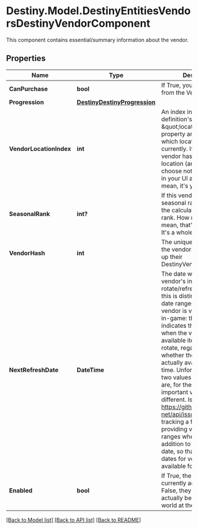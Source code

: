 # Destiny.Model.DestinyEntitiesVendorsDestinyVendorComponent
This component contains essential/summary information about the vendor.

## Properties

Name | Type | Description | Notes
------------ | ------------- | ------------- | -------------
**CanPurchase** | **bool** | If True, you can purchase from the Vendor. | [optional] 
**Progression** | [**DestinyDestinyProgression**](DestinyDestinyProgression.md) |  | [optional] 
**VendorLocationIndex** | **int** | An index into the vendor definition&#39;s \&quot;locations\&quot; property array, indicating which location they are at currently. If -1, then the vendor has no known location (and you may choose not to show them in your UI as a result. I mean, it&#39;s your bag honey) | [optional] 
**SeasonalRank** | **int?** | If this vendor has a seasonal rank, this will be the calculated value of that rank. How nice is that? I mean, that&#39;s pretty sweeet. It&#39;s a whole 32 bit integer. | [optional] 
**VendorHash** | **int** | The unique identifier for the vendor. Use it to look up their DestinyVendorDefinition. | [optional] 
**NextRefreshDate** | **DateTime** | The date when this vendor&#39;s inventory will next rotate/refresh.  Note that this is distinct from the date ranges that the vendor is visible/available in-game: this field indicates the specific time when the vendor&#39;s available items refresh and rotate, regardless of whether the vendor is actually available at that time. Unfortunately, these two values may be (and are, for the case of important vendors like Xur) different.  Issue https://github.com/Bungie-net/api/issues/353 is tracking a fix to start providing visibility date ranges where possible in addition to this refresh date, so that all important dates for vendors are available for use. | [optional] 
**Enabled** | **bool** | If True, the Vendor is currently accessible.   If False, they may not actually be visible in the world at the moment. | [optional] 

[[Back to Model list]](../README.md#documentation-for-models) [[Back to API list]](../README.md#documentation-for-api-endpoints) [[Back to README]](../README.md)

